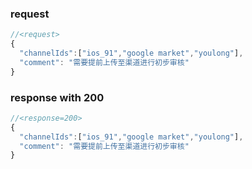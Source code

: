 ### request

```js
//<request>
{
  "channelIds":["ios_91","google market","youlong"],
  "comment": "需要提前上传至渠道进行初步审核"
}

```


### response with 200

```js
//<response=200>
{
  "channelIds":["ios_91","google market","youlong"],
  "comment": "需要提前上传至渠道进行初步审核"
}

```
